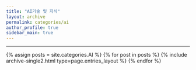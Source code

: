 ```yaml
---
title: "AI기술 및 지식"
layout: archive
permalink: categories/ai
author_profile: true
sidebar_main: true
---
```


<!-- 공백이 포함되어 있는 카테고리 이름의 경우 site.categories['a b c'] 이런식으로! -->

***

{% assign posts = site.categories.AI %}
{% for post in posts %} {% include archive-single2.html type=page.entries_layout %} {% endfor %}
